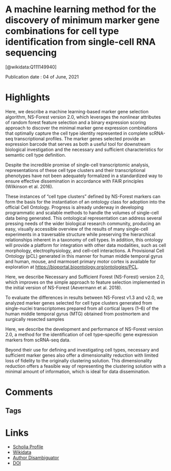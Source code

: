 
A machine learning method for the discovery of minimum marker gene combinations for cell type identification from single-cell RNA sequencing
============================================================================================================================================
  
  [@wikidata:Q111149940]  
  
Publication date : 04 of June, 2021  

# Highlights

Here, we describe a machine learning-based marker gene selection algorithm, NS-Forest version 2.0, which leverages the nonlinear attributes of random forest feature selection and a binary expression scoring approach to discover the minimal marker gene expression combinations that optimally capture the cell type identity represented in complete scRNA-seq transcriptional profiles. The marker genes selected provide an expression barcode that serves as both a useful tool for downstream biological investigation and the necessary and sufficient characteristics for semantic cell type definition.

Despite the incredible promise of single-cell transcriptomic analysis, representations of these cell type clusters and their transcriptional phenotypes have not been adequately formalized in a standardized way to ensure effective dissemination in accordance with FAIR principles (Wilkinson et al. 2016).

These instances of “cell type clusters” defined by NS-Forest markers can form the basis for the instantiation of an ontology class for adoption into the official Cell Ontology. Progress is already underway in developing programmatic and scalable methods to handle the volumes of single-cell data being generated. This ontological representation can address several pressing needs of the wider biological research community, producing an easy, visually accessible overview of the results of many single-cell experiments in a traversable structure while preserving the hierarchical relationships inherent in a taxonomy of cell types. In addition, this ontology will provide a platform for integration with other data modalities, such as cell morphology, electrophysiology, and cell–cell interactions. A Provisional Cell Ontology (pCL) generated in this manner for human middle temporal gyrus and human, mouse, and marmoset primary motor cortex is available for exploration at https://bioportal.bioontology.org/ontologies/PCL.


Here, we describe Necessary and Sufficient Forest (NS-Forest) version 2.0, which improves on the simple approach to feature selection implemented in the initial version of NS-Forest (Aevermann et al. 2018). 

To evaluate the differences in results between NS-Forest v1.3 and v2.0, we analyzed marker genes selected for cell type clusters generated from single-nuclei transcriptomes prepared from all cortical layers (1–6) of the human middle temporal gyrus (MTG) obtained from postmortem and surgically resected samples

<!-- reanalysis of previously published data -->

Here, we describe the development and performance of NS-Forest version 2.0, a method for the identification of cell type–specific gene expression markers from scRNA-seq data.

Beyond their use for defining and investigating cell types, necessary and sufficient marker genes also offer a dimensionality reduction with limited loss of fidelity to the originally clustering solution. This dimensionality reduction offers a feasible way of representing the clustering solution with a minimal amount of information, which is ideal for data dissemination. 



# Comments

## Tags

# Links
  
 * [Scholia Profile](https://scholia.toolforge.org/work/Q111149940)  
 * [Wikidata](https://www.wikidata.org/wiki/Q111149940)  
 * [Author Disambiguator](https://author-disambiguator.toolforge.org/work_item_oauth.php?id=Q111149940&batch_id=&match=1&author_list_id=&doit=Get+author+links+for+work)  
 * [DOI](https://doi.org/10.1101/GR.275569.121)  
